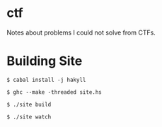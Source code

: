 ctf
===

Notes about problems I could not solve from CTFs.


Building Site
=============

```
$ cabal install -j hakyll

$ ghc --make -threaded site.hs

$ ./site build

$ ./site watch
```
